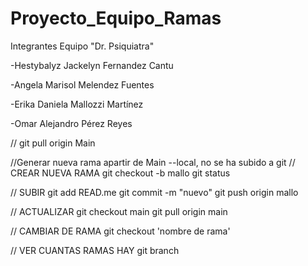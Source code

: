 # Proyecto_Equipo_Ramas

Integrantes Equipo "Dr. Psiquiatra"


  -Hestybalyz Jackelyn Fernandez Cantu
  
  -Angela Marisol Melendez Fuentes
  
  -Erika Daniela Mallozzi Martínez
  
  -Omar Alejandro Pérez Reyes






// 
  git pull origin Main

//Generar nueva rama apartir de Main  --local, no se ha subido a git
// CREAR NUEVA RAMA
  git checkout -b mallo
  git status


// SUBIR
  git add READ.me
  git commit -m "nuevo"
  git push origin mallo


// ACTUALIZAR 
  git checkout main
  git pull origin main



// CAMBIAR DE RAMA
  git checkout 'nombre de rama'

// VER CUANTAS RAMAS HAY
  git branch




  
